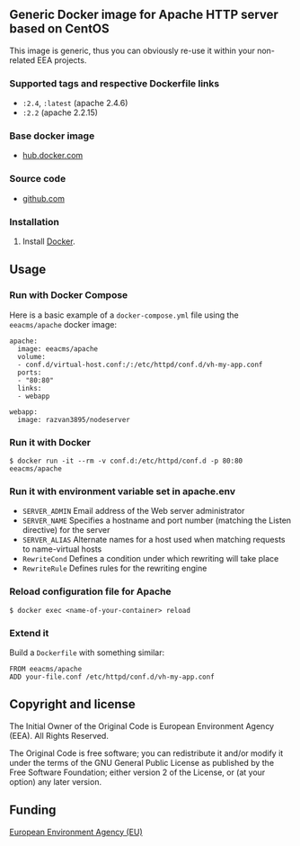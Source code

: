 ## Generic Docker image for Apache HTTP server based on CentOS

This image is generic, thus you can obviously re-use it within
your non-related EEA projects.

### Supported tags and respective Dockerfile links

  - `:2.4`, `:latest` (apache 2.4.6)
  - `:2.2` (apache 2.2.15)


### Base docker image

 - [hub.docker.com](https://registry.hub.docker.com/u/eeacms/apache)


### Source code

  - [github.com](http://github.com/eea/eea.docker.apache)


### Installation

1. Install [Docker](https://www.docker.com/).

## Usage


### Run with Docker Compose

Here is a basic example of a `docker-compose.yml` file using the `eeacms/apache` docker image:

    apache:
      image: eeacms/apache
      volume:
      - conf.d/virtual-host.conf:/:/etc/httpd/conf.d/vh-my-app.conf
      ports:
      - "80:80"
      links:
      - webapp

    webapp:
      image: razvan3895/nodeserver

### Run it with Docker

    $ docker run -it --rm -v conf.d:/etc/httpd/conf.d -p 80:80 eeacms/apache


### Run it with environment variable set in apache.env

* `SERVER_ADMIN` Email address of the Web server administrator
* `SERVER_NAME` Specifies a hostname and port number (matching the Listen directive) for the server
* `SERVER_ALIAS` Alternate names for a host used when matching requests to name-virtual hosts
* `RewriteCond` Defines a condition under which rewriting will take place
* `RewriteRule` Defines rules for the rewriting engine


### Reload configuration file for Apache

    $ docker exec <name-of-your-container> reload


### Extend it

Build a `Dockerfile` with something similar:

    FROM eeacms/apache
    ADD your-file.conf /etc/httpd/conf.d/vh-my-app.conf


## Copyright and license

The Initial Owner of the Original Code is European Environment Agency (EEA).
All Rights Reserved.

The Original Code is free software;
you can redistribute it and/or modify it under the terms of the GNU
General Public License as published by the Free Software Foundation;
either version 2 of the License, or (at your option) any later
version.


## Funding

[European Environment Agency (EU)](http://eea.europa.eu)
